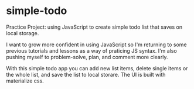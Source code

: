 # simple-todo
Practice Project: using JavaScript to create simple todo list that saves on local storage.  

I want to grow more confident in using JavaScript so I'm returning to some previous tutorials and lessons as a way of praticing JS syntax. I'm also pushing myself to problem-solve, plan, and comment more clearly. 

With this simple todo app you can add new list items, delete single items or the whole list, and save the list to local storare. The UI is built with materialize css. 
